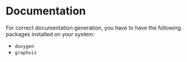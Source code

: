 # Documentation
For correct documentation generation, you have to have the following packages installed on your system:
- `doxygen`
- `graphviz`